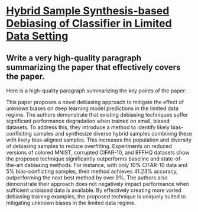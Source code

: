 # [Hybrid Sample Synthesis-based Debiasing of Classifier in Limited Data   Setting](https://arxiv.org/abs/2312.08288)

## Write a very high-quality paragraph summarizing the paper that effectively covers the paper.

 Here is a high-quality paragraph summarizing the key points of the paper:

This paper proposes a novel debiasing approach to mitigate the effect of unknown biases on deep learning model predictions in the limited data regime. The authors demonstrate that existing debiasing techniques suffer significant performance degradation when trained on small, biased datasets. To address this, they introduce a method to identify likely bias-conflicting samples and synthesize diverse hybrid samples combining these with likely bias-aligned samples. This increases the population and diversity of debiasing samples to reduce overfitting. Experiments on reduced versions of colored MNIST, corrupted CIFAR-10, and BFFHQ datasets show the proposed technique significantly outperforms baseline and state-of-the-art debiasing methods. For instance, with only 10% CIFAR-10 data and 5% bias-conflicting samples, their method achieves 41.23% accuracy, outperforming the next best method by over 9%. The authors also demonstrate their approach does not negatively impact performance when sufficient unbiased data is available. By effectively creating more varied debiasing training examples, the proposed technique is uniquely suited to mitigating unknown biases in the limited data regime.
